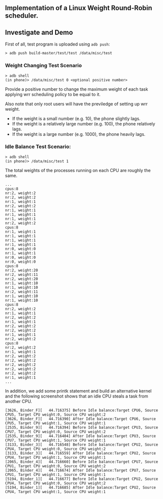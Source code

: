 ## Implementation of a Linux Weight Round-Robin scheduler.
## Investigate and Demo
First of all, test program is uploaded using `adb push`:
```
> adb push build-master/test/test /data/misc/test
```

### Weight Changing Test Scenario
```
> adb shell
(in phone)> /data/misc/test 0 <optional positive number>
```
Provide a positive number to change the maximum weight of each task applying wrr scheduling policy to be equal to it.

Also note that only root users will have the previledge of setting up wrr weight.

* If the weight is a small number (e.g. 10), the phone slightly lags.
* If the weight is a relatively large number (e.g. 100), the phone relatively lags.
* If the weight is a large number (e.g. 1000), the phone heavily lags.

### Idle Balance Test Scenario:
```
> adb shell
(in phone)> /data/misc/test 1
```
The total weights of the processes running on each CPU are roughly the same.
```
...
cpus:8
nr:2, weight:2
nr:2, weight:2
nr:1, weight:1
nr:2, weight:2
nr:1, weight:1
nr:1, weight:1
nr:1, weight:1
nr:2, weight:2
cpus:8
nr:1, weight:1
nr:1, weight:1
nr:1, weight:1
nr:1, weight:1
nr:0, weight:0
nr:1, weight:1
nr:0, weight:0
nr:0, weight:0
cpus:8
nr:2, weight:20
nr:2, weight:11
nr:2, weight:20
nr:1, weight:10
nr:1, weight:10
nr:2, weight:11
nr:1, weight:10
nr:1, weight:10
cpus:8
nr:2, weight:2
nr:1, weight:1
nr:2, weight:2
nr:1, weight:1
nr:2, weight:2
nr:2, weight:2
nr:1, weight:1
nr:2, weight:2
cpus:8
nr:2, weight:2
nr:1, weight:1
nr:2, weight:2
nr:2, weight:2
nr:2, weight:2
nr:2, weight:2
nr:2, weight:2
nr:1, weight:1
...
```
In addition, we add some printk statement and build an alternative kernel and the following screenshot shows that an idle CPU steals a task from another CPU.
```
[3626, Binder_F][   44.716375] Before Idle balance:Target CPU6, Source CPU5, Target CPU weight:0, Source CPU weight:2
[3626, Binder_F][   44.716390] After Idle balance:Target CPU6, Source CPU5, Target CPU weight:1, Source CPU weight:1
[2535, Binder_9][   44.716394] Before Idle balance:Target CPU3, Source CPU7, Target CPU weight:0, Source CPU weight:2
[2535, Binder_9][   44.716404] After Idle balance:Target CPU3, Source CPU7, Target CPU weight:1, Source CPU weight:1
[3133, Binder_3][   44.716548] Before Idle balance:Target CPU2, Source CPU4, Target CPU weight:0, Source CPU weight:2
[3133, Binder_3][   44.716559] After Idle balance:Target CPU2, Source CPU4, Target CPU weight:1, Source CPU weight:1
[2065, Binder_4][   44.716660] Before Idle balance:Target CPU7, Source CPU1, Target CPU weight:0, Source CPU weight:2
[2065, Binder_4][   44.716674] After Idle balance:Target CPU7, Source CPU1, Target CPU weight:1, Source CPU weight:1
[5194, Binder_1][   44.716677] Before Idle balance:Target CPU2, Source CPU4, Target CPU weight:0, Source CPU weight:2
[5194, Binder_1][   44.716685] After Idle balance:Target CPU2, Source CPU4, Target CPU weight:1, Source CPU weight:1
```

